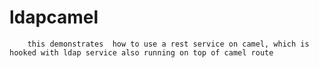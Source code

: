 # ldapcamel
        this demonstrates  how to use a rest service on camel, which is hooked with ldap service also running on top of camel route
